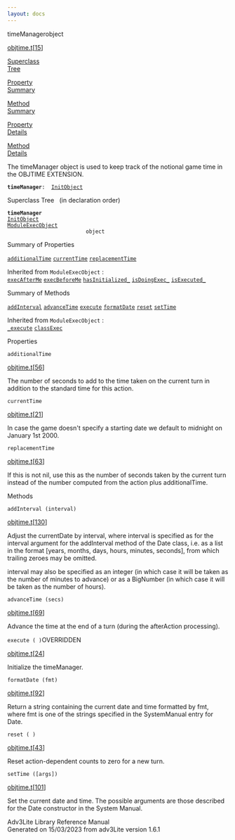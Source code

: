 ```yaml
---
layout: docs
---
```

<span class="title">timeManager</span><span class="type">object</span>

[objtime.t](../file/objtime.t.html)\[[15](../source/objtime.t.html#15)\]

[Superclass  
Tree](#_SuperClassTree_)

[Property  
Summary](#_PropSummary_)

[Method  
Summary](#_MethodSummary_)

[Property  
Details](#_Properties_)

[Method  
Details](#_Methods_)



The timeManager object is used to keep track of the notional game time
in the OBJTIME EXTENSION.

**`timeManager`**` :   `[`InitObject`](../object/InitObject.html)



<span id="_SuperClassTree_"></span>



<span class="hdln">Superclass Tree</span>   (in declaration order)



**`timeManager`**  
[`InitObject`](../object/InitObject.html)  
[`ModuleExecObject`](../object/ModuleExecObject.html)  
`                         object`  
<span id="_PropSummary_"></span>



<span class="hdln">Summary of Properties</span>  



[`additionalTime`](#additionalTime) [`currentTime`](#currentTime) [`replacementTime`](#replacementTime)



Inherited from `ModuleExecObject` :  
[`execAfterMe`](../object/ModuleExecObject.html#execAfterMe) [`execBeforeMe`](../object/ModuleExecObject.html#execBeforeMe) [`hasInitialized_`](../object/ModuleExecObject.html#hasInitialized_) [`isDoingExec_`](../object/ModuleExecObject.html#isDoingExec_) [`isExecuted_`](../object/ModuleExecObject.html#isExecuted_)

<span id="_MethodSummary_"></span>



<span class="hdln">Summary of Methods</span>  



[`addInterval`](#addInterval) [`advanceTime`](#advanceTime) [`execute`](#execute) [`formatDate`](#formatDate) [`reset`](#reset) [`setTime`](#setTime)



Inherited from `ModuleExecObject` :  
[`_execute`](../object/ModuleExecObject.html#_execute) [`classExec`](../object/ModuleExecObject.html#classExec)

<span id="_Properties_"></span>



<span class="hdln">Properties</span>  



<span id="additionalTime"></span>

`additionalTime`

[objtime.t](../file/objtime.t.html)\[[56](../source/objtime.t.html#56)\]



The number of seconds to add to the time taken on the current turn in
addition to the standard time for this action.



<span id="currentTime"></span>

`currentTime`

[objtime.t](../file/objtime.t.html)\[[21](../source/objtime.t.html#21)\]



In case the game doesn't specify a starting date we default to midnight
on January 1st 2000.



<span id="replacementTime"></span>

`replacementTime`

[objtime.t](../file/objtime.t.html)\[[63](../source/objtime.t.html#63)\]



If this is not nil, use this as the number of seconds taken by the
current turn instead of the number computed from the action plus
additionalTime.



<span id="_Methods_"></span>



<span class="hdln">Methods</span>  



<span id="addInterval"></span>

`addInterval (interval)`

[objtime.t](../file/objtime.t.html)\[[130](../source/objtime.t.html#130)\]



Adjust the currentDate by interval, where interval is specified as for
the interval argument for the addInterval method of the Date class, i.e.
as a list in the format \[years, months, days, hours, minutes,
seconds\], from which trailing zeroes may be omitted.

interval may also be specified as an integer (in which case it will be
taken as the number of minutes to advance) or as a BigNumber (in which
case it will be taken as the number of hours).



<span id="advanceTime"></span>

`advanceTime (secs)`

[objtime.t](../file/objtime.t.html)\[[69](../source/objtime.t.html#69)\]



Advance the time at the end of a turn (during the afterAction
processing).



<span id="execute"></span>

`execute ( )`<span class="rem">OVERRIDDEN</span>

[objtime.t](../file/objtime.t.html)\[[24](../source/objtime.t.html#24)\]



Initialize the timeManager.



<span id="formatDate"></span>

`formatDate (fmt)`

[objtime.t](../file/objtime.t.html)\[[92](../source/objtime.t.html#92)\]



Return a string containing the current date and time formatted by fmt,
where fmt is one of the strings specified in the SystemManual entry for
Date.



<span id="reset"></span>

`reset ( )`

[objtime.t](../file/objtime.t.html)\[[43](../source/objtime.t.html#43)\]



Reset action-dependent counts to zero for a new turn.



<span id="setTime"></span>

`setTime ([args])`

[objtime.t](../file/objtime.t.html)\[[101](../source/objtime.t.html#101)\]



Set the current date and time. The possible arguments are those
described for the Date constructor in the System Manual.





Adv3Lite Library Reference Manual  
Generated on 15/03/2023 from adv3Lite version 1.6.1



